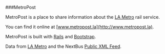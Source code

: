 ###MetroPost

MetroPost is a place to share information about the [LA Metro](http://www.metro.net/) rail service.  

You can find it online at [www.metropost.la](http://www.metropost.la).

MetroPost is built with [Rails](http://rubyonrails.org/) and [Bootstrap](http://getbootstrap.com).  

Data from [LA Metro](http://developer.metro.net/) and the NextBus [Public XML Feed](https://www.nextbus.com/xmlFeedDocs/NextBusXMLFeed.pdf).